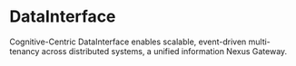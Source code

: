 # DataInterface
Cognitive-Centric DataInterface enables scalable, event-driven multi-tenancy across distributed systems, a unified information Nexus Gateway.
